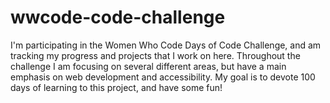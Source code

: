 # wwcode-code-challenge
I'm participating in the Women Who Code Days of Code Challenge, and am tracking my progress and projects that I work on here.
Throughout the challenge I am focusing on several different areas, but have a main emphasis on web development and accessibility. My goal is to devote 100 days of learning to this project, and have some fun!
